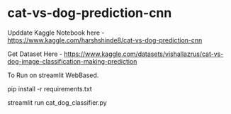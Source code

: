 # cat-vs-dog-prediction-cnn

Upddate Kaggle Notebook here - https://www.kaggle.com/harshshinde8/cat-vs-dog-prediction-cnn

Get Dataset Here - https://www.kaggle.com/datasets/vishallazrus/cat-vs-dog-image-classification-making-prediction

To Run on streamlit WebBased.

pip install -r requirements.txt

streamlit run cat_dog_classifier.py

